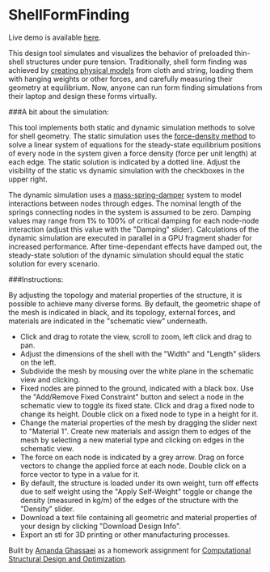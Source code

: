 # ShellFormFinding

Live demo is available [here](http://git.amandaghassaei.com/ShellFormFinding/).  

This design tool simulates and visualizes the behavior of preloaded thin-shell structures under pure tension.  Traditionally, shell form finding was achieved by [creating physical models](http://www.fabwiki.fabric-formedconcrete.com/lib/exe/fetch.php?media=nottingham:form-finding_and_fabric_forming_in_the_work_of_heinz_isler.pdf) from cloth and string, loading them with hanging weights or other forces, and carefully measuring their geometry at equilibrium.  Now, anyone can run form finding simulations from their laptop and design these forms virtually.

###A bit about the simulation:

This tool implements both static and dynamic simulation methods to solve for shell geometry.  The static simulation uses the [force-density method](http://www.sciencedirect.com/science/article/pii/0045782574900450) to solve a linear system of equations for the steady-state equilibrium positions of every node in the system given a force density (force per unit length) at each edge.  The static solution is indicated by a dotted line.  Adjust the visibility of the static vs dynamic simulation with the checkboxes in the upper right.

The dynamic simulation uses a [mass-spring-damper](https://graphics.stanford.edu/~mdfisher/cloth.html) system to model interactions between nodes through edges.  The nominal length of the springs connecting nodes in the system is assumed to be zero.  Damping values may range from 1% to 100% of critical damping for each node-node interaction (adjust this value with the "Damping" slider).  Calculations of the dynamic simulation are executed in parallel in a GPU fragment shader for increased performance.  After time-dependant effects have damped out, the steady-state solution of the dynamic simulation should equal the static solution for every scenario.<br/>

###Instructions:

By adjusting the topology and material properties of the structure, it is possible to achieve many diverse forms.  By default, the geometric shape of the mesh is indicated in black, and its topology, external forces, and materials are indicated in the "schematic view" underneath.<br/>

* Click and drag to rotate the view, scroll to zoom, left click and drag to pan.
* Adjust the dimensions of the shell with the "Width" and "Length" sliders on the left.
* Subdivide the mesh by mousing over the white plane in the schematic view and clicking.
* Fixed nodes are pinned to the ground, indicated with a black box.  Use the "Add/Remove Fixed Constraint" button and select a node in the schematic view to toggle its fixed state.  Click and drag a fixed node to change its height.  Double click on a fixed node to type in a height for it.
* Change the material properties of the mesh by dragging the slider next to "Material 1".  Create new materials and assign them to edges of the mesh by selecting a new material type and clicking on edges in the schematic view.
* The force on each node is indicated by a grey arrow.  Drag on force vectors to change the applied force at each node.  Double click on a force vector to type in a value for it.
* By default, the structure is loaded under its own weight, turn off effects due to self weight using the "Apply Self-Weight" toggle or change the density (measured in kg/m) of the edges of the structure with the "Density" slider.
* Download a text file containing all geometric and material properties of your design by clicking "Download Design Info".
* Export an stl for 3D printing or other manufacturing processes.

Built by [Amanda Ghassaei](http://www.amandaghassaei.com/) as a homework assignment for [Computational Structural Design and Optimization](https://architecture.mit.edu/subject/fall-2016-4450).
